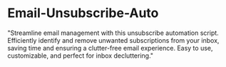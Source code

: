# Email-Unsubscribe-Auto
"Streamline email management with this unsubscribe automation script. Efficiently identify and remove unwanted subscriptions from your inbox, saving time and ensuring a clutter-free email experience. Easy to use, customizable, and perfect for inbox decluttering."
